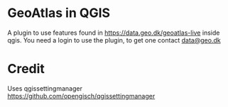 # GeoAtlas in QGIS
A plugin to use features found in https://data.geo.dk/geoatlas-live inside qgis.
You need a login to use the plugin, to get one contact data@geo.dk


# Credit
Uses qgissettingmanager https://github.com/opengisch/qgissettingmanager
